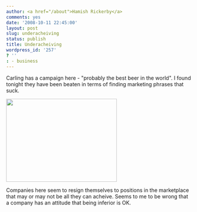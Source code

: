 ```yaml
---
author: <a href="/about">Hamish Rickerby</a>
comments: yes
date: '2008-10-11 22:45:00'
layout: post
slug: underacheiving
status: publish
title: Underacheiving
wordpress_id: '257'
? ''
: - business
---
```


Carling has a campaign here - "probably the best beer in the world". I found tonight they have been beaten in terms of finding marketing phrases that suck.

<a href="http://hamishrickerby.com/wp-content/uploads/2008/10/l-640-480-257ec663-5e79-44ba-b33d-a20a318d3e67.jpeg"><img class="alignnone size-full wp-image-364" src="http://hamishrickerby.com/wp-content/uploads/2008/10/l-640-480-257ec663-5e79-44ba-b33d-a20a318d3e67.jpeg" alt="" width="300" height="225" /></a>

Companies here seem to resign themselves to positions in the marketplace that may or may not be all they can acheive. Seems to me to be wrong that a company has an attitude that being inferior is OK.